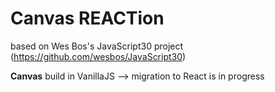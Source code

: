 # Canvas REACTion

based on Wes Bos's JavaScript30 project (https://github.com/wesbos/JavaScript30)

**Canvas**
build in VanillaJS --> migration to React is in progress